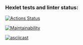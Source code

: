 ### Hexlet tests and linter status:
[![Actions Status](https://github.com/CatIsCode/frontend-project-46/actions/workflows/hexlet-check.yml/badge.svg)](https://github.com/CatIsCode/frontend-project-46/actions)

[![Maintainability](https://api.codeclimate.com/v1/badges/a98a972ebe4ec5e1d8f9/maintainability)](https://codeclimate.com/github/CatIsCode/frontend-project-46/maintainability)

[![asciicast](https://asciinema.org/a/ApP9ftac9RvSVXVNOzlrSxruO.svg)](https://asciinema.org/a/ApP9ftac9RvSVXVNOzlrSxruO)